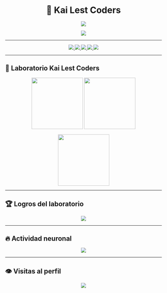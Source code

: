 <!-- 🧠 Cabecera con estilo -->
<h1 align="center">🚀 Kai Lest Coders</h1>
<p align="center">
   <img src="https://readme-typing-svg.herokuapp.com?size=22&duration=4000&color=000000&center=true&vCenter=true&lines=🤖+Developer;🧩+Mecatrónica+Automotriz;⚡+Innovador+Tech;🚀+Code+Never+Dies" />
</p>

<!-- 💻 Tarjeta de presentación -->
<p align="center">
<a href="https://Kazumi258.my.id">
  <img src="https://cardivo.vercel.app/api?name=Kai%20Lest%20Coders&description=Transformando%20ideas%20en%20tecnología%20real&image=https://avatars.githubusercontent.com/Kazumi258&backgroundColor=%23ffffff&github=Kai&pattern=plusGrid&colorPattern=%23dfe6e9&site=🌐%20Visita%20mi%20web%20Kazumi258.my.id"/>
</a>
</p>

---

<!-- 🌐 Redes sociales -->
<p align="center">
  <a href="https://instagram.com/jcristianmf">
    <img src="https://img.shields.io/badge/Instagram-E4405F?style=for-the-badge&logo=instagram&logoColor=white"/> 
  </a>
  <a href="https://wa.me/+51">
    <img src="https://img.shields.io/badge/WhatsApp-25D366?style=for-the-badge&logo=whatsapp&logoColor=white" />
  </a>
  <a href="https://www.paypal.me/">
    <img src="https://img.shields.io/badge/Paypal-003087?style=for-the-badge&logo=paypal&logoColor=white" /> 
  </a>
  <a href="https://youtube.com/@">
    <img src="https://img.shields.io/badge/YouTube-Kazumi-ff0000?style=for-the-badge&logo=youtube&logoColor=white"/>
  </a>
  <a href="https://github.com/Kazumi258">
    <img src="https://img.shields.io/badge/GitHub-Kai%20Lest%20Coders-000000?style=for-the-badge&logo=github&logoColor=white" />
  </a>
</p>

---

<!-- ⚡ Stats nivel laboratorio -->
## 🚀 Laboratorio Kai Lest Coders
<p align="center">
  <img src="https://github-readme-stats.vercel.app/api?username=Kazumi258&show_icons=true&theme=default&hide_border=true" height="165"/>
  <img src="https://github-readme-streak-stats.herokuapp.com/?user=Kazumi258&theme=default&hide_border=true" height="165"/>
</p>

<p align="center">
  <img src="https://github-readme-stats.vercel.app/api/top-langs/?username=Kazumi258&layout=compact&theme=default&hide_border=true" height="165"/>
</p>

---

<!-- 🏆 Trofeos -->
## 🏆 Logros del laboratorio
<p align="center">
  <img src="https://github-profile-trophy.vercel.app/?username=Kazumi258&theme=flat&no-frame=true&row=1&column=6" />
</p>

---

<!-- 🌌 Gráfico contribuciones -->
## 🔥 Actividad neuronal
<p align="center">
  <img src="https://github-readme-activity-graph.vercel.app/graph?username=Kazumi258&theme=github-light" />
</p>

---

<!-- 👁️ Contador de visitas -->
## 👁️ Visitas al perfil
<p align="center">
  <img src="https://komarev.com/ghpvc/?username=Kazumi258&style=for-the-badge&color=blue" />
</p>
